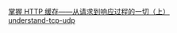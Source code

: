 [掌握 HTTP 缓存——从请求到响应过程的一切（上）](http://huzidaha.com/posts/detail?hmsr=toutiao.io&postId=58b77935204d50674934c3ad&utm_medium=toutiao.io&utm_source=toutiao.io)  
[understand-tcp-udp](https://github.com/JerryC8080/understand-tcp-udp)